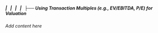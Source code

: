 ##### |   |   |   |   ├── Using Transaction Multiples (e.g., EV/EBITDA, P/E) for Valuation

*Add content here*